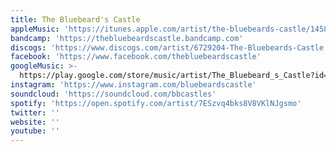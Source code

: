 ```yaml
---
title: The Bluebeard's Castle
appleMusic: 'https://itunes.apple.com/artist/the-bluebeards-castle/1458461274'
bandcamp: 'https://thebluebeardscastle.bandcamp.com'
discogs: 'https://www.discogs.com/artist/6729204-The-Bluebeards-Castle'
facebook: 'https://www.facebook.com/thebluebeardscastle'
googleMusic: >-
  https://play.google.com/store/music/artist/The_Bluebeard_s_Castle?id=A4qzdicav6z6lg62piuovrfm57a
instagram: 'https://www.instagram.com/bluebeardscastle'
soundcloud: 'https://soundcloud.com/bbcastles'
spotify: 'https://open.spotify.com/artist/7ESzvq4bks8V8VKlNJgsmo'
twitter: ''
website: ''
youtube: ''
---
```

